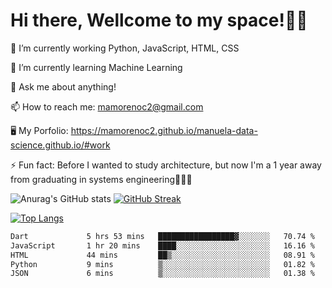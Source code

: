 # Hi there, Wellcome to my space!✌🏾

🔭 I’m currently working Python, JavaScript, HTML, CSS

🌱 I’m currently learning Machine Learning

💬 Ask me about anything!

📫 How to reach me: mamorenoc2@gmail.com

🖥️ My Porfolio: https://mamorenoc2.github.io/manuela-data-science.github.io/#work

⚡ Fun fact: Before I wanted to study architecture, but now I'm a 1 year away from graduating in systems engineering🤣🤣🤣

![Anurag's GitHub stats](https://github-readme-stats.vercel.app/api?username=mamorenoc2&theme=transparent&show_icons=true) [![GitHub Streak](https://streak-stats.demolab.com/?user=mamorenoc2&theme=tokyonight_duo)](https://git.io/streak-stats)

[![Top Langs](https://github-readme-stats.vercel.app/api/top-langs/?username=mamorenoc2&layout=compact&theme=tokyonight)](https://github.com/anuraghazra/github-readme-stats)

<!--START_SECTION:waka-->

```txt
Dart             5 hrs 53 mins   █████████████████▓░░░░░░░   70.74 %
JavaScript       1 hr 20 mins    ████░░░░░░░░░░░░░░░░░░░░░   16.16 %
HTML             44 mins         ██▒░░░░░░░░░░░░░░░░░░░░░░   08.91 %
Python           9 mins          ▒░░░░░░░░░░░░░░░░░░░░░░░░   01.82 %
JSON             6 mins          ▒░░░░░░░░░░░░░░░░░░░░░░░░   01.38 %
```

<!--END_SECTION:waka-->
